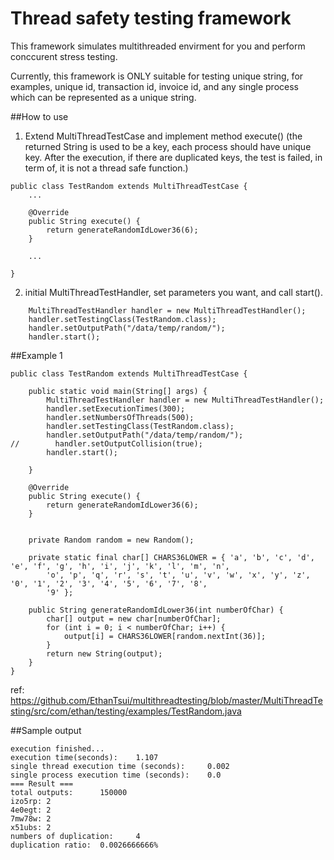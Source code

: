 Thread safety testing framework
==================
This framework simulates multithreaded envirment for you and perform conccurent stress testing.

Currently, this framework is ONLY suitable for testing unique string, for examples, unique id, transaction id, invoice id, and any single process which can be represented as a unique string.

##How to use

1. Extend MultiThreadTestCase and implement method execute() (the returned String is used to be a key, each process should have unique key. After the execution, if there are duplicated keys, the test is failed, in term of, it is not a thread safe function.)

```
public class TestRandom extends MultiThreadTestCase {
    ...

    @Override
    public String execute() {
        return generateRandomIdLower36(6);
    }
    
    ... 

}
```

2. initial MultiThreadTestHandler, set parameters you want, and call start().
```
    MultiThreadTestHandler handler = new MultiThreadTestHandler();
    handler.setTestingClass(TestRandom.class);
    handler.setOutputPath("/data/temp/random/");
    handler.start();

```


##Example 1

```
public class TestRandom extends MultiThreadTestCase {

    public static void main(String[] args) {
        MultiThreadTestHandler handler = new MultiThreadTestHandler();
        handler.setExecutionTimes(300);
        handler.setNumbersOfThreads(500);
        handler.setTestingClass(TestRandom.class);
        handler.setOutputPath("/data/temp/random/");
//        handler.setOutputCollision(true);
        handler.start();

    }

    @Override
    public String execute() {
        return generateRandomIdLower36(6);
    }

    
    private Random random = new Random();
    
    private static final char[] CHARS36LOWER = { 'a', 'b', 'c', 'd', 'e', 'f', 'g', 'h', 'i', 'j', 'k', 'l', 'm', 'n',
        'o', 'p', 'q', 'r', 's', 't', 'u', 'v', 'w', 'x', 'y', 'z', '0', '1', '2', '3', '4', '5', '6', '7', '8',
        '9' };
    
    public String generateRandomIdLower36(int numberOfChar) {
        char[] output = new char[numberOfChar];
        for (int i = 0; i < numberOfChar; i++) {
            output[i] = CHARS36LOWER[random.nextInt(36)];
        }
        return new String(output);
    }
}
```

ref: https://github.com/EthanTsui/multithreadtesting/blob/master/MultiThreadTesting/src/com/ethan/testing/examples/TestRandom.java


##Sample output

```
execution finished...
execution time(seconds): 	1.107
single thread execution time (seconds): 	0.002
single process execution time (seconds): 	0.0
=== Result ===
total outputs: 		150000
izo5rp: 2
4e0egt: 2
7mw78w: 2
x51ubs: 2
numbers of duplication: 	4
duplication ratio: 	0.0026666666%
```

